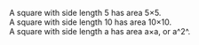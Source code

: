 A square with side length 5 has area 5×5.\
 A square with side length 10 has area 10×10.\
 A square with side length a has area a×a, or a^2^.
